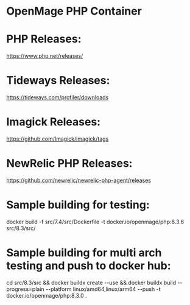 # OpenMage PHP Container

# PHP Releases:
https://www.php.net/releases/

# Tideways Releases:
https://tideways.com/profiler/downloads

# Imagick Releases:
https://github.com/Imagick/imagick/tags

# NewRelic PHP Releases:
https://github.com/newrelic/newrelic-php-agent/releases

# Sample building for testing:
docker build -f src/7.4/src/Dockerfile -t docker.io/openmage/php:8.3.6 src/8.3/src/

# Sample building for multi arch testing and push to docker hub:
cd src/8.3/src &&  docker buildx create --use &&  docker buildx build --progress=plain --platform linux/amd64,linux/arm64 --push -t docker.io/openmage/php:8.3.0 .
